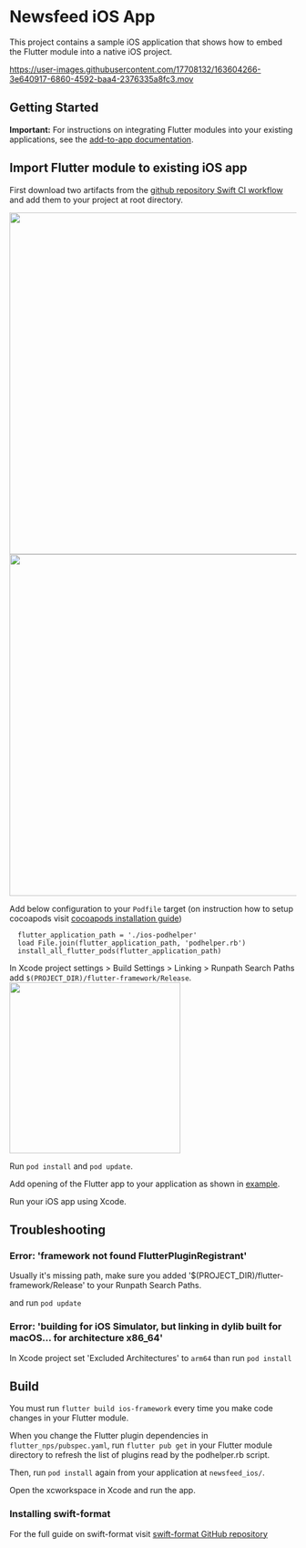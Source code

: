 # Newsfeed iOS App

This project contains a sample iOS application that shows how to embed the Flutter module into a native iOS project.

https://user-images.githubusercontent.com/17708132/163604266-3e640917-6860-4592-baa4-2376335a8fc3.mov

## Getting Started

**Important:** For instructions on integrating Flutter modules into your existing applications,
see the [add-to-app documentation](https://flutter.dev/docs/development/add-to-app).

## Import Flutter module to existing iOS app

First download two artifacts from the [github repository Swift CI workflow ](https://github.com/VGVentures/take-flutter-home/actions/workflows/ios_workflow.yaml) and add them to your project at root directory.

<img src="https://user-images.githubusercontent.com/17708132/165085653-216276db-08e4-4182-a984-b0ff213315a2.png" width="600" />
<img src="https://user-images.githubusercontent.com/17708132/165086108-969c9667-58ee-48e5-a261-cf02a942d2ed.png" width="600" />

Add below configuration to your `Podfile` target (on instruction how to setup cocoapods visit [cocoapods installation guide](https://guides.cocoapods.org/using/using-cocoapods.html))

```
  flutter_application_path = './ios-podhelper'
  load File.join(flutter_application_path, 'podhelper.rb')
  install_all_flutter_pods(flutter_application_path)
```

In Xcode project settings > Build Settings > Linking > Runpath Search Paths add `$(PROJECT_DIR)/flutter-framework/Release`.
<img src="https://user-images.githubusercontent.com/17708132/165083434-11e8a3e9-7ea0-47c2-961e-6d85d61161e9.png" height="300" />

Run `pod install` and `pod update`.

Add opening of the Flutter app to your application as shown in [example](https://github.com/VGVentures/take-flutter-home/blob/2db086b6b708e301c6562ceab37d933de3bd4254/newsfeed_ios/newsfeedApp/EndlessList.swift#L37).

Run your iOS app using Xcode.

## Troubleshooting

### Error: 'framework not found FlutterPluginRegistrant'

Usually it's missing path, make sure you added '$(PROJECT_DIR)/flutter-framework/Release' to your Runpath Search Paths.

and run `pod update`

### Error: 'building for iOS Simulator, but linking in dylib built for macOS... for architecture x86_64'

In Xcode project set 'Excluded Architectures' to `arm64` than run `pod install`

## Build

You must run `flutter build ios-framework` every time you make code changes in your Flutter module.

When you change the Flutter plugin dependencies in `flutter_nps/pubspec.yaml`, run `flutter pub get` in your Flutter module directory to refresh the list of plugins read by the podhelper.rb script.

Then, run `pod install` again from your application at `newsfeed_ios/`.

Open the xcworkspace in Xcode and run the app.

### Installing swift-format

For the full guide on swift-format visit [swift-format GitHub repository](https://github.com/apple/swift-format#:~:text=swift%2Dformat%20provides%20the%20formatting,and%20invoked%20via%20an%20API.)
